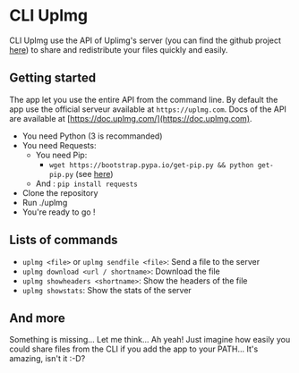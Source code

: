 # CLI Uplmg

CLI Uplmg use the API of Uplimg's server (you can find the github project [here](https://github.com/Uplimg/server)) to share and redistribute your files quickly and easily.

## Getting started

The app let you use the entire API from the command line. By default the app use the official serveur available at `https://uplmg.com`. Docs of the API are available at [https://doc.uplmg.com/](https://doc.uplmg.com).

- You need Python (3 is recommanded)
- You need Requests:
  - You need Pip:
      - `wget https://bootstrap.pypa.io/get-pip.py && python get-pip.py` (see [here](https://pip.pypa.io/en/stable/installing/))
  - And : `pip install requests`
- Clone the repository
- Run ./uplmg
- You're ready to go !

## Lists of commands

- `uplmg <file>` or `uplmg sendfile <file>`: Send a file to the server
- `uplmg download <url / shortname>`: Download the file
- `uplmg showheaders <shortname>`: Show the headers of the file
- `uplmg showstats`: Show the stats of the server

## And more

Something is missing... Let me think... Ah yeah! Just imagine how easily you could share files from the CLI if you add the app to your PATH... It's amazing, isn't it :-D?
